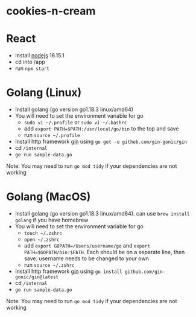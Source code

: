 # cookies-n-cream

# React
* Install [nodejs](https://nodejs.org/en/) 16.15.1
* cd into /app
* run `npm start`

# Golang (Linux)
* Install golang (go version go1.18.3 linux/amd64)
* You will need to set the environment variable for go
  * `sudo vi ~/.profile` or `sudo vi ~/.bashrc`
  * add `export PATH=$PATH:/usr/local/go/bin` to the top and save
  * run `source ~/.profile`
* Install http framework [gin](https://github.com/gin-gonic/gin#installation) using `go get -u github.com/gin-gonic/gin`
* cd `/internal`
* `go run sample-data.go`

Note: You may need to run `go mod tidy` if your dependencies are not working

# Golang (MacOS)
* Install golang (go version go1.18.3 linux/amd64). can use `brew install golang` if you have homebrew
* You will need to set the environment variable for go
  * `touch ~/.zshrc`
  * `open ~/.zshrc`
  * add `export GOPATH=/Users/username/go` and `export PATH=$GOPATH/bin:$PATH`. Each should be on a separate line, then save. username needs to be changed to your own
  * run `source ~/.zshrc`
* Install http framework [gin](https://github.com/gin-gonic/gin#installation) using `go install github.com/gin-gonic/gin@latest`
* cd `/internal`
* `go run sample-data.go`

Note: You may need to run `go mod tidy` if your dependencies are not working
